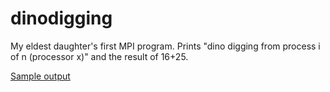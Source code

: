 # dinodigging
My eldest daughter's first MPI program. Prints "dino digging from process i of n (processor x)" and the result of 16+25.

[Sample output](exe1.pbs.o7201273)
